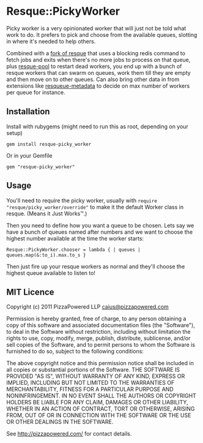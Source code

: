 # Resque::PickyWorker

Picky worker is a very opinionated worker that will just not be told what work to do. It prefers to pick and choose from the available queues, slotting in where it's needed to help others.

Combined with a [fork of resque][resque-blocking] that uses a blocking redis command to fetch jobs and exits when there's no more jobs to process on that queue, plus [resque-pool][] to restart dead workers, you end up with a bunch of resque workers that can swarm on queues, work them till they are empty and then move on to other queues. Can also bring other data in from extensions like [resqueue-metadata][] to decide on max number of workers per queue for instance.

[resque-blocking]: https://github.com/PizzaPowered/resque/tree/blocking_reserve
[resqueue-metadata]: https://github.com/PizzaPowered/resqueue-metadata
[resque-pool]: https://github.com/nevans/resque-pool

## Installation

Install with rubygems (might need to run this as root, depending on your setup)

    gem install resque-picky_worker

Or in your Gemfile

    gem "resque-picky_worker"

## Usage

You'll need to require the picky worker, usually with `require "resque/picky_worker/override"` to make it the default Worker class in resque. (Means it Just Works™.)

Then you need to define how you want a queue to be chosen. Lets say we have a bunch of queues named after numbers and we want to choose the highest number available at the time the worker starts:

    Resque::PickyWorker.chooser = lambda { | queues | queues.map(&:to_i).max.to_s }

Then just fire up your resque workers as normal and they'll choose the highest queue available to listen to!

## MIT Licence

Copyright (c) 2011 PizzaPowered LLP <caius@pizzapowered.com>

Permission is hereby granted, free of charge, to any person obtaining a copy of this software and associated documentation files (the "Software"), to deal in the Software without restriction, including without limitation the rights to use, copy, modify, merge, publish, distribute, sublicense, and/or sell copies of the Software, and to permit persons to whom the Software is furnished to do so, subject to the following conditions:

The above copyright notice and this permission notice shall be included in all copies or substantial portions of the Software.
THE SOFTWARE IS PROVIDED "AS IS", WITHOUT WARRANTY OF ANY KIND, EXPRESS OR IMPLIED, INCLUDING BUT NOT LIMITED TO THE WARRANTIES OF MERCHANTABILITY, FITNESS FOR A PARTICULAR PURPOSE AND NONINFRINGEMENT. IN NO EVENT SHALL THE AUTHORS OR COPYRIGHT HOLDERS BE LIABLE FOR ANY CLAIM, DAMAGES OR OTHER LIABILITY, WHETHER IN AN ACTION OF CONTRACT, TORT OR OTHERWISE, ARISING FROM, OUT OF OR IN CONNECTION WITH THE SOFTWARE OR THE USE OR OTHER DEALINGS IN THE SOFTWARE.

See http://pizzapowered.com/ for contact details.
